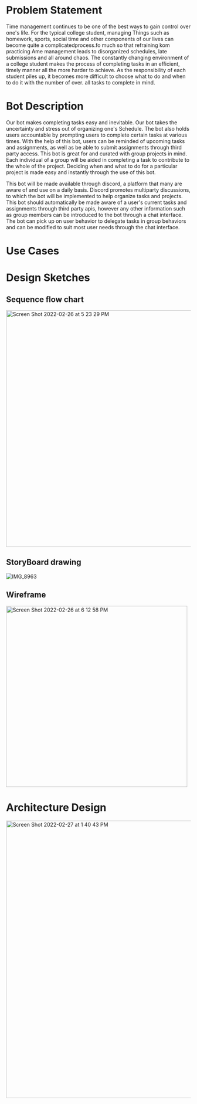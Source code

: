 # Problem Statement

Time management continues to be one of the best ways to gain control over one's life. For the typical college student, managing Things such as homework, sports, social time and other components of our lives can become quite a complicatedprocess.fo much so that refraining kom practicing Ame management leads to disorganized schedules, late submissions and all around chaos. The constantly changing environment of a college student makes the process of completing tasks in an efficient, timely manner all the more harder to achieve. As the responsibility of each student piles up, it becomes more difficult to choose what to do and when to do it with the number of over. all tasks to complete in mind.


# Bot Description
Our bot makes completing tasks easy and inevitable. Our bot takes the uncertainty and stress out of organizing one's Schedule. The bot also holds users accountable by prompting users to complete certain tasks at various times. With the help of this bot, users can be reminded of upcoming tasks and assignments, as well as be able to submit assignments through third party access. This bot is great for and curated with group projects in mind. Each individual of a group will be aided in completing a task to contribute to the whole of the project. Deciding when and what to do for a particular project is made easy and instantly through the use of this bot.

This bot will be made available through discord, a platform that many are aware of and use on a daily basis. Discord promotes multiparty discussions, to which the bot will be implemented to help organize tasks and projects. This bot should automatically be made aware of a user's current tasks and assignments through third party apis, however any other information such as group members can be introduced to the bot through a chat interface. The bot can pick up on user behavior to delegate tasks in group behaviors and can be modified to suit most user needs through the chat interface.

# Use Cases

# Design Sketches
## Sequence flow chart
<img width="646" alt="Screen Shot 2022-02-26 at 5 23 29 PM" src="https://user-images.githubusercontent.com/81393135/155861999-17ecb1a0-cd12-4f80-b1dd-3780875f72c7.png">



## StoryBoard drawing
![IMG_8963](https://user-images.githubusercontent.com/81393135/155862035-a64b2c22-30a1-497b-a666-07c6ed58e893.jpg)


## Wireframe
<img width="494" alt="Screen Shot 2022-02-26 at 6 12 58 PM" src="https://user-images.githubusercontent.com/81393135/155862001-4585c900-47fc-46ae-9f6e-fa2372e9c39c.png">

# Architecture Design
<img width="757" alt="Screen Shot 2022-02-27 at 1 40 43 PM" src="https://user-images.githubusercontent.com/81393135/155895320-e6c8cac6-5f63-46a9-a210-64af8033b160.png">

